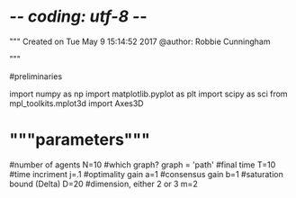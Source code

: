 
# -*- coding: utf-8 -*-
"""
Created on Tue May  9 15:14:52 2017
@author: Robbie Cunningham

"""


#preliminaries

import numpy as np
import matplotlib.pyplot as plt
import scipy as sci
from mpl_toolkits.mplot3d import Axes3D




# """parameters"""

#number of agents
N=10
#which graph?
graph = 'path'
#final time
T=10
#time incriment
j=.1
#optimality gain
a=1
#consensus gain
b=1
#saturation bound (Delta)
D=20
#dimension, either 2 or 3
m=2


